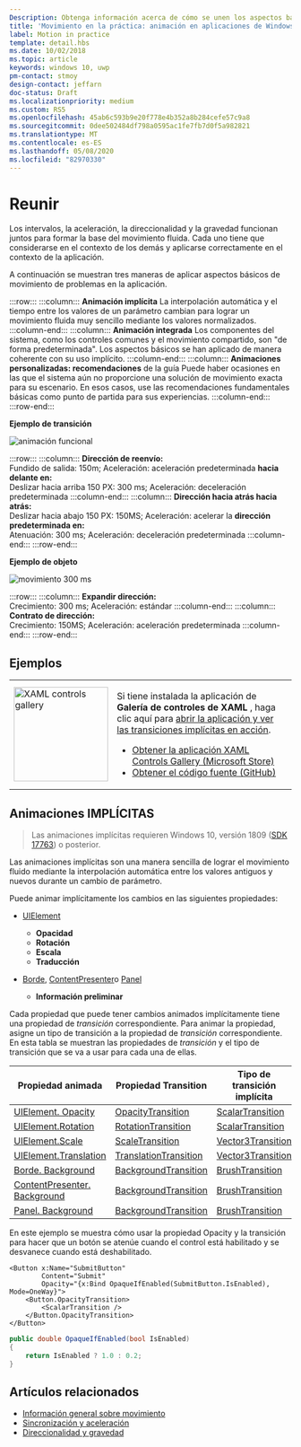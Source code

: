 ```yaml
---
Description: Obtenga información acerca de cómo se unen los aspectos básicos de movimiento fluida en la aplicación.
title: 'Movimiento en la práctica: animación en aplicaciones de Windows'
label: Motion in practice
template: detail.hbs
ms.date: 10/02/2018
ms.topic: article
keywords: windows 10, uwp
pm-contact: stmoy
design-contact: jeffarn
doc-status: Draft
ms.localizationpriority: medium
ms.custom: RS5
ms.openlocfilehash: 45ab6c593b9e20f778e4b352a8b284cefe57c9a8
ms.sourcegitcommit: 0dee502484df798a0595ac1fe7fb7d0f5a982821
ms.translationtype: MT
ms.contentlocale: es-ES
ms.lasthandoff: 05/08/2020
ms.locfileid: "82970330"
---
```

# <a name="bringing-it-together"></a>Reunir

Los intervalos, la aceleración, la direccionalidad y la gravedad funcionan juntos para formar la base del movimiento fluida. Cada uno tiene que considerarse en el contexto de los demás y aplicarse correctamente en el contexto de la aplicación.

A continuación se muestran tres maneras de aplicar aspectos básicos de movimiento de problemas en la aplicación.

:::row:::
    :::column:::
**Animación implícita** La interpolación automática y el tiempo entre los valores de un parámetro cambian para lograr un movimiento fluida muy sencillo mediante los valores normalizados.
    :::column-end:::
    :::column:::
**Animación integrada** Los componentes del sistema, como los controles comunes y el movimiento compartido, son "de forma predeterminada". Los aspectos básicos se han aplicado de manera coherente con su uso implícito.
    :::column-end:::
    :::column:::
**Animaciones personalizadas: recomendaciones** de la guía Puede haber ocasiones en las que el sistema aún no proporcione una solución de movimiento exacta para su escenario. En esos casos, use las recomendaciones fundamentales básicas como punto de partida para sus experiencias.
    :::column-end:::
:::row-end:::

**Ejemplo de transición**

![animación funcional](images/pageRefresh.gif)

:::row:::
    :::column:::
<b>Dirección de reenvío:</b><br>
Fundido de salida: 150m; Aceleración: aceleración predeterminada <b>hacia delante en:</b><br>
Deslizar hacia arriba 150 PX: 300 ms; Aceleración: deceleración predeterminada
    :::column-end:::
    :::column:::
<b>Dirección hacia atrás hacia atrás:</b><br>
Deslizar hacia abajo 150 PX: 150MS; Aceleración: acelerar la <b>dirección predeterminada en:</b><br>
Atenuación: 300 ms; Aceleración: deceleración predeterminada
    :::column-end:::
:::row-end:::

**Ejemplo de objeto**

 ![movimiento 300 ms](images/control.gif)

:::row:::
    :::column:::
<b>Expandir dirección:</b><br>
Crecimiento: 300 ms; Aceleración: estándar
    :::column-end:::
    :::column:::
<b>Contrato de dirección:</b><br>
Crecimiento: 150MS; Aceleración: aceleración predeterminada
    :::column-end:::
:::row-end:::

## <a name="examples"></a>Ejemplos

<table>
<tr>
<td><img src="images/xaml-controls-gallery-app-icon.png" alt="XAML controls gallery" width="168"></img></td>
<td>
    <p>Si tiene instalada la aplicación de <strong style="font-weight: semi-bold">Galería de controles de XAML</strong> , haga clic aquí para <a href="xamlcontrolsgallery:/item/ImplicitTransition">abrir la aplicación y ver las transiciones implícitas en acción</a>.</p>
    <ul>
    <li><a href="https://www.microsoft.com/p/xaml-controls-gallery/9msvh128x2zt">Obtener la aplicación XAML Controls Gallery (Microsoft Store)</a></li>
    <li><a href="https://github.com/Microsoft/Xaml-Controls-Gallery">Obtener el código fuente (GitHub)</a></li>
    </ul>
</td>
</tr>
</table>

## <a name="implicit-animations"></a>Animaciones IMPLÍCITAS

> Las animaciones implícitas requieren Windows 10, versión 1809 ([SDK 17763](https://developer.microsoft.com/windows/downloads/windows-10-sdk)) o posterior.

Las animaciones implícitas son una manera sencilla de lograr el movimiento fluido mediante la interpolación automática entre los valores antiguos y nuevos durante un cambio de parámetro.

Puede animar implícitamente los cambios en las siguientes propiedades:

- [UIElement](/uwp/api/windows.ui.xaml.uielement)
  - **Opacidad**
  - **Rotación**
  - **Escala**
  - **Traducción**

- [Borde](/uwp/api/windows.ui.xaml.controls.border), [ContentPresenter](/uwp/api/windows.ui.xaml.controls.contentpresenter)o [Panel](/uwp/api/windows.ui.xaml.controls.panel)
  - **Información preliminar**

Cada propiedad que puede tener cambios animados implícitamente tiene una propiedad de _transición_ correspondiente. Para animar la propiedad, asigne un tipo de transición a la propiedad de _transición_ correspondiente. En esta tabla se muestran las propiedades de _transición_ y el tipo de transición que se va a usar para cada una de ellas.

| Propiedad animada | Propiedad Transition | Tipo de transición implícita |
| -- | -- | -- |
| [UIElement. Opacity](/uwp/api/windows.ui.xaml.uielement.opacity) | [OpacityTransition](/uwp/api/windows.ui.xaml.uielement.opacitytransition) | [ScalarTransition](/uwp/api/windows.ui.xaml.scalartransition) |
| [UIElement.Rotation](/uwp/api/windows.ui.xaml.uielement.rotation) | [RotationTransition](/uwp/api/windows.ui.xaml.uielement.rotationtransition) | [ScalarTransition](/uwp/api/windows.ui.xaml.scalartransition) |
| [UIElement.Scale](/uwp/api/windows.ui.xaml.uielement.scale) | [ScaleTransition](/uwp/api/windows.ui.xaml.uielement.scaletransition) | [Vector3Transition](/uwp/api/windows.ui.xaml.vector3transition) |
| [UIElement.Translation](/uwp/api/windows.ui.xaml.uielement.translation) | [TranslationTransition](/uwp/api/windows.ui.xaml.uielement.translationtransition) | [Vector3Transition](/uwp/api/windows.ui.xaml.vector3transition) |
| [Borde. Background](/uwp/api/windows.ui.xaml.controls.border.background) | [BackgroundTransition](/uwp/api/windows.ui.xaml.controls.border.backgroundtransition) | [BrushTransition](//uwp/api/windows.ui.xaml.uielement.brushtransition) |
| [ContentPresenter. Background](/uwp/api/windows.ui.xaml.controls.contentpresenter.background) | [BackgroundTransition](/uwp/api/windows.ui.xaml.controls.contentpresenter.backgroundtransition) | [BrushTransition](//uwp/api/windows.ui.xaml.uielement.brushtransition) |
| [Panel. Background](/uwp/api/windows.ui.xaml.controls.panel.background) | [BackgroundTransition](/uwp/api/windows.ui.xaml.controls.panel.backgroundtransition)  | [BrushTransition](//uwp/api/windows.ui.xaml.uielement.brushtransition) |

En este ejemplo se muestra cómo usar la propiedad Opacity y la transición para hacer que un botón se atenúe cuando el control está habilitado y se desvanece cuando está deshabilitado.

```xaml
<Button x:Name="SubmitButton"
        Content="Submit"
        Opacity="{x:Bind OpaqueIfEnabled(SubmitButton.IsEnabled), Mode=OneWay}">
    <Button.OpacityTransition>
        <ScalarTransition />
    </Button.OpacityTransition>
</Button>
```

```csharp
public double OpaqueIfEnabled(bool IsEnabled)
{
    return IsEnabled ? 1.0 : 0.2;
}
```

## <a name="related-articles"></a>Artículos relacionados

- [Información general sobre movimiento](index.md)
- [Sincronización y aceleración](timing-and-easing.md)
- [Direccionalidad y gravedad](directionality-and-gravity.md)
